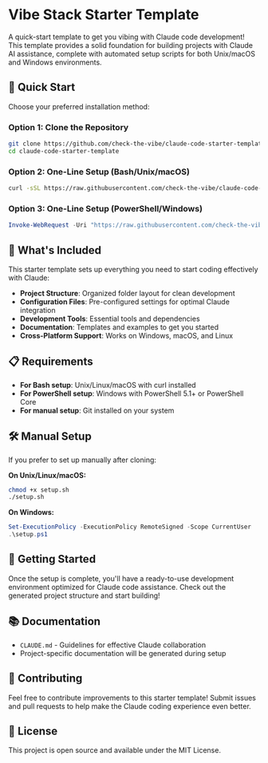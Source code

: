 # Vibe Stack Starter Template

A quick-start template to get you vibing with Claude code development! This template provides a solid foundation for building projects with Claude AI assistance, complete with automated setup scripts for both Unix/macOS and Windows environments.

## 🚀 Quick Start

Choose your preferred installation method:

### Option 1: Clone the Repository

```bash
git clone https://github.com/check-the-vibe/claude-code-starter-template.git
cd claude-code-starter-template
```

### Option 2: One-Line Setup (Bash/Unix/macOS)

```bash
curl -sSL https://raw.githubusercontent.com/check-the-vibe/claude-code-starter-template/main/setup.sh | bash
```

### Option 3: One-Line Setup (PowerShell/Windows)

```powershell
Invoke-WebRequest -Uri "https://raw.githubusercontent.com/check-the-vibe/claude-code-starter-template/main/setup.ps1" -UseBasicParsing | Invoke-Expression
```

## 🎯 What's Included

This starter template sets up everything you need to start coding effectively with Claude:

- **Project Structure**: Organized folder layout for clean development
- **Configuration Files**: Pre-configured settings for optimal Claude integration
- **Development Tools**: Essential tools and dependencies
- **Documentation**: Templates and examples to get you started
- **Cross-Platform Support**: Works on Windows, macOS, and Linux

## 📋 Requirements

- **For Bash setup**: Unix/Linux/macOS with curl installed
- **For PowerShell setup**: Windows with PowerShell 5.1+ or PowerShell Core
- **For manual setup**: Git installed on your system

## 🛠️ Manual Setup

If you prefer to set up manually after cloning:

**On Unix/Linux/macOS:**
```bash
chmod +x setup.sh
./setup.sh
```

**On Windows:**
```powershell
Set-ExecutionPolicy -ExecutionPolicy RemoteSigned -Scope CurrentUser
.\setup.ps1
```

## 🎨 Getting Started

Once the setup is complete, you'll have a ready-to-use development environment optimized for Claude code assistance. Check out the generated project structure and start building!

## 📚 Documentation

- `CLAUDE.md` - Guidelines for effective Claude collaboration
- Project-specific documentation will be generated during setup

## 🤝 Contributing

Feel free to contribute improvements to this starter template! Submit issues and pull requests to help make the Claude coding experience even better.

## 📄 License

This project is open source and available under the MIT License.